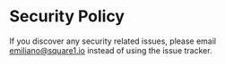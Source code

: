# Security Policy

If you discover any security related issues, please email emiliano@square1.io instead of using the issue tracker.

